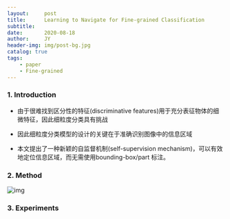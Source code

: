 ```yaml
---
layout:     post
title:      Learning to Navigate for Fine-grained Classification
subtitle:   
date:       2020-08-18
author:     JY
header-img: img/post-bg.jpg
catalog: true
tags:
    - paper
    - Fine-grained
---
```




### 1. Introduction

- 由于很难找到区分性的特征(discriminative features)用于充分表征物体的细微特征，因此细粒度分类具有挑战

- 因此细粒度分类模型的设计的关键在于准确识别图像中的信息区域



- 本文提出了一种新颖的自监督机制(self-supervision mechanism)，可以有效地定位信息区域，而无需使用bounding-box/part 标注。



### 2. Method

![img](https://github.com/ZJU-CVs/zju-cvs.github.io/raw/master/img/FGIA/17.png)

### 3. Experiments

